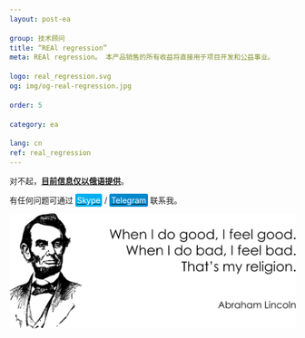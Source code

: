 ```yaml
---
layout: post-ea

group: 技术顾问
title: “REAl regression”
meta: REAl regression。 本产品销售的所有收益将直接用于项目开发和公益事业。

logo: real_regression.svg
og: img/og-real-regression.jpg

order: 5

category: ea

lang: cn
ref: real_regression
---
```


对不起，**<a href="https://lincolnvirus.com/projects/ru/forex/real_regression.html" target="_blank">目前信息仅以俄语提供</a>**。

有任何问题可通过 <a href="skype:chutkoy89?call" target="_blank"><span style="background-color:#00aff0; color:white; padding:3px; border-radius: 3px">Skype</span></a> / <a href="https://t.me/chutkoy" target="_blank"><span style="background-color:#0088cc; color:white; padding:3px; border-radius: 3px">Telegram</span></a> 联系我。

<a data-fancybox="gallery" href="/img/programming/Lincoln.png"><img src="/img/programming/Lincoln.png" alt=""></a>
